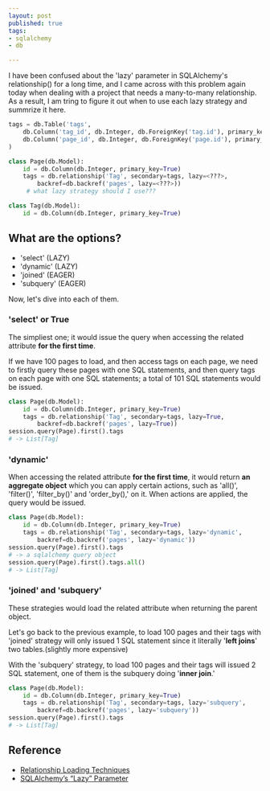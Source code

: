```yaml
---
layout: post
published: true
tags:
- sqlalchemy
- db

---
```




I have been confused about the 'lazy' parameter in SQLAlchemy's relationship() for a long time, and I came across with this problem again today when dealing with a project that needs a many-to-many relationship. As a result, I am tring to figure it out when to use each lazy strategy and summrize it here.

```python
tags = db.Table('tags',
    db.Column('tag_id', db.Integer, db.ForeignKey('tag.id'), primary_key=True),
    db.Column('page_id', db.Integer, db.ForeignKey('page.id'), primary_key=True)
)

class Page(db.Model):
    id = db.Column(db.Integer, primary_key=True)
    tags = db.relationship('Tag', secondary=tags, lazy=<???>,
        backref=db.backref('pages', lazy=<???>))
     # what lazy strategy should I use???

class Tag(db.Model):
    id = db.Column(db.Integer, primary_key=True)
```



## What are the options?

- 'select' (LAZY)
- 'dynamic' (LAZY)
- 'joined' (EAGER)
- 'subquery' (EAGER)

Now, let's dive into each of them.

### 'select' or True

The simpliest one; it would issue the query when accessing the related attribute **for the first time**.

If we have 100 pages to load, and then access tags on each page, we need to firstly query these pages with one SQL statements, and then query tags on each page with one SQL statements; a total of 101 SQL statements would be issued.

```python
class Page(db.Model):
    id = db.Column(db.Integer, primary_key=True)
    tags = db.relationship('Tag', secondary=tags, lazy=True,
        backref=db.backref('pages', lazy=True))
session.query(Page).first().tags
# -> List[Tag]
```

### 'dynamic'

When accessing the related attribute **for the first time**, it would return **an aggregate object** which you can apply certain actions, such as 'all()', 'filter()', 'filter_by()' and 'order_by(),' on it. When actions are applied, the query would be issued.

``` python
class Page(db.Model):
    id = db.Column(db.Integer, primary_key=True)
    tags = db.relationship('Tag', secondary=tags, lazy='dynamic',
        backref=db.backref('pages', lazy='dynamic'))
session.query(Page).first().tags
# -> a sqlalchemy query object
session.query(Page).first().tags.all()
# -> List[Tag]
```

### 'joined' and 'subquery'

These strategies would load the related attribute when returning the parent object.

 Let's go back to the previous example, to load 100 pages and their tags with 'joined' strategy will only issued 1 SQL statement since it literally '**left joins**' two tables.(slightly more expensive)

With the 'subquery' strategy, to load 100 pages and their tags will issued 2 SQL statement, one of them is the subquery doing '**inner join**.'

```python
class Page(db.Model):
    id = db.Column(db.Integer, primary_key=True)
    tags = db.relationship('Tag', secondary=tags, lazy='subquery',
        backref=db.backref('pages', lazy='subquery'))
session.query(Page).first().tags
# -> List[Tag]
```





## Reference

- [Relationship Loading Techniques](https://docs.sqlalchemy.org/en/14/orm/loading_relationships.html#subquery-eager-loading)
- [SQLAlchemy’s “Lazy” Parameter](https://medium.com/@ns2586/sqlalchemys-relationship-and-lazy-parameter-4a553257d9ef)

